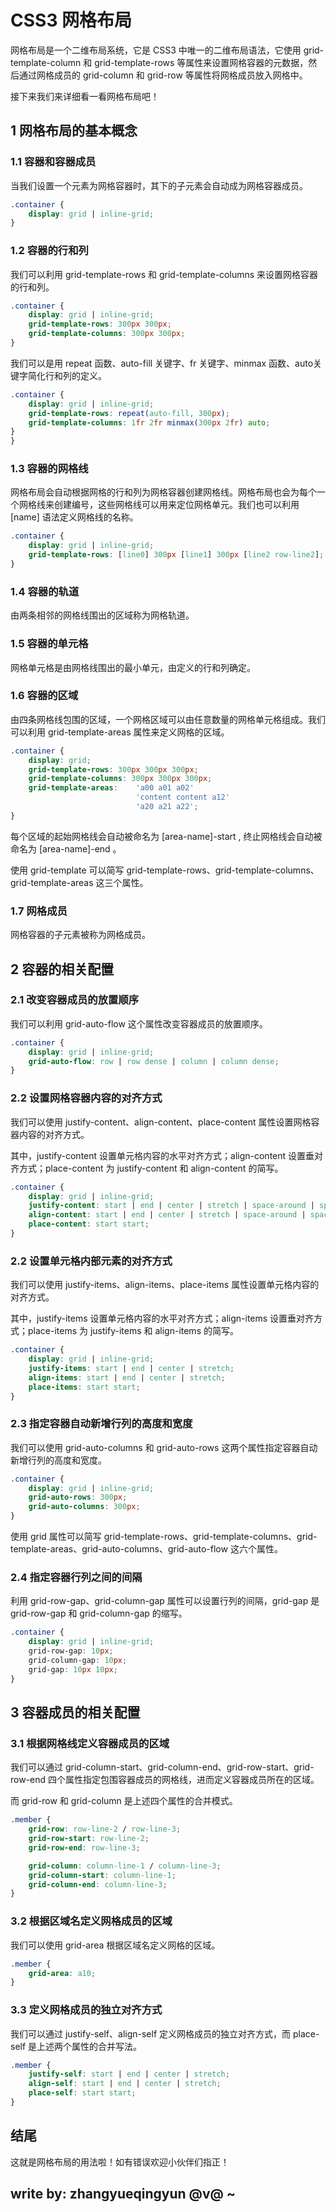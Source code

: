 # CSS3 网格布局

网格布局是一个二维布局系统，它是 CSS3 中唯一的二维布局语法，它使用 grid-template-column 和 grid-template-rows 等属性来设置网格容器的元数据，然后通过网格成员的 grid-column 和 grid-row 等属性将网格成员放入网格中。

接下来我们来详细看一看网格布局吧！

## 1 网格布局的基本概念

### 1.1 容器和容器成员

当我们设置一个元素为网格容器时，其下的子元素会自动成为网格容器成员。

```css
.container {
    display: grid | inline-grid;
}
```

### 1.2 容器的行和列

我们可以利用 grid-template-rows 和 grid-template-columns 来设置网格容器的行和列。

```css
.container {
    display: grid | inline-grid;
    grid-template-rows: 300px 300px;
    grid-template-columns: 300px 300px;
}
```

我们可以是用 repeat 函数、auto-fill 关键字、fr 关键字、minmax 函数、auto关键字简化行和列的定义。

```css {
.container {
    display: grid | inline-grid;
    grid-template-rows: repeat(auto-fill, 300px);
    grid-template-columns: 1fr 2fr minmax(300px 2fr) auto;
}
}
```

### 1.3 容器的网格线

网格布局会自动根据网格的行和列为网格容器创建网格线。网格布局也会为每个一个网格线来创建编号，这些网格线可以用来定位网格单元。我们也可以利用 [name] 语法定义网格线的名称。

```css
.container {
    display: grid | inline-grid;
    grid-template-rows: [line0] 300px [line1] 300px [line2 row-line2]; 
}
```

### 1.4 容器的轨道

由两条相邻的网格线围出的区域称为网格轨道。

### 1.5 容器的单元格

网格单元格是由网格线围出的最小单元，由定义的行和列确定。

### 1.6 容器的区域

由四条网格线包围的区域，一个网格区域可以由任意数量的网格单元格组成。我们可以利用 grid-template-areas 属性来定义网格的区域。

```css
.container {
    display: grid;
    grid-template-rows: 300px 300px 300px;
    grid-template-columns: 300px 300px 300px;
    grid-template-areas:    'a00 a01 a02'
                            'content content a12'
                            'a20 a21 a22';
}
```

每个区域的起始网格线会自动被命名为 [area-name]-start , 终止网格线会自动被命名为 [area-name]-end 。

使用 grid-template 可以简写 grid-template-rows、grid-template-columns、grid-template-areas 这三个属性。

### 1.7 网格成员 

网格容器的子元素被称为网格成员。

## 2 容器的相关配置

### 2.1 改变容器成员的放置顺序

我们可以利用 grid-auto-flow 这个属性改变容器成员的放置顺序。

```css
.container {
    display: grid | inline-grid;
    grid-auto-flow: row | row dense | column | column dense;
} 
```

### 2.2 设置网格容器内容的对齐方式

我们可以使用 justify-content、align-content、place-content 属性设置网格容器内容的对齐方式。

其中，justify-content 设置单元格内容的水平对齐方式；align-content 设置垂对齐方式；place-content 为 justify-content 和 align-content 的简写。

```css 
.container {
    display: grid | inline-grid;
    justify-content: start | end | center | stretch | space-around | space-between | space-evenly;
    align-content: start | end | center | stretch | space-around | space-between | space-evenl;
    place-content: start start;
}
```


### 2.2 设置单元格内部元素的对齐方式

我们可以使用 justify-items、align-items、place-items 属性设置单元格内容的对齐方式。

其中，justify-items 设置单元格内容的水平对齐方式；align-items 设置垂对齐方式；place-items 为 justify-items 和 align-items 的简写。

```css 
.container {
    display: grid | inline-grid;
    justify-items: start | end | center | stretch;
    align-items: start | end | center | stretch;
    place-items: start start;
}
```

### 2.3 指定容器自动新增行列的高度和宽度

我们可以使用 grid-auto-columns 和 grid-auto-rows 这两个属性指定容器自动新增行列的高度和宽度。

```css
.container {
    display: grid | inline-grid;
    grid-auto-rows: 300px;
    grid-auto-columns: 300px;
} 
```

使用 grid 属性可以简写 grid-template-rows、grid-template-columns、grid-template-areas、grid-auto-columns、grid-auto-flow 这六个属性。

### 2.4 指定容器行列之间的间隔

利用 grid-row-gap、grid-column-gap 属性可以设置行列的间隔，grid-gap 是 grid-row-gap 和 grid-column-gap 的缩写。

```css
.container {
    display: grid | inline-grid;
    grid-row-gap: 10px;
    grid-column-gap: 10px;
    grid-gap: 10px 10px;
} 
```

## 3 容器成员的相关配置 

### 3.1 根据网格线定义容器成员的区域

我们可以通过 grid-column-start、grid-column-end、grid-row-start、grid-row-end 四个属性指定包围容器成员的网格线，进而定义容器成员所在的区域。

而 grid-row 和 grid-column 是上述四个属性的合并模式。

```css
.member {
    grid-row: row-line-2 / row-line-3;
    grid-row-start: row-line-2;
    grid-row-end: row-line-3;

    grid-column: column-line-1 / column-line-3;
    grid-column-start: column-line-1;
    grid-column-end: column-line-3;
} 
```

### 3.2 根据区域名定义网格成员的区域

我们可以使用 grid-area 根据区域名定义网格的区域。

```css
.member {
    grid-area: a10;
}
```

### 3.3 定义网格成员的独立对齐方式

我们可以通过 justify-self、align-self 定义网格成员的独立对齐方式，而 place-self 是上述两个属性的合并写法。

```css
.member {
    justify-self: start | end | center | stretch;
    align-self: start | end | center | stretch;
    place-self: start start;
} 
```

## 结尾

这就是网格布局的用法啦！如有错误欢迎小伙伴们指正！

write by: zhangyueqingyun @v@ ~
-----